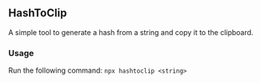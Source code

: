 ## HashToClip

A simple tool to generate a hash from a string and copy it to the clipboard.

### Usage

Run the following command:
`npx hashtoclip <string>`
